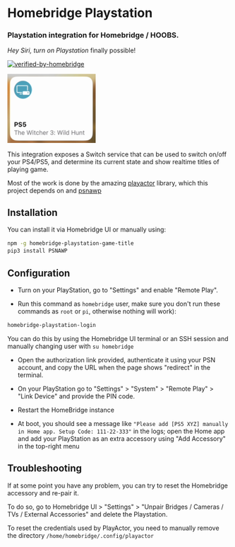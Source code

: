 # Homebridge Playstation

### Playstation integration for Homebridge / HOOBS.

_Hey Siri, turn on Playstation_ finally possible!

[![verified-by-homebridge](https://badgen.net/badge/homebridge/verified/purple)](https://github.com/homebridge/homebridge/wiki/Verified-Plugins)

<img src="https://github.com/NikDevx/homebridge-playstation/blob/master/PS5%20title%20change.gif?raw=true" width="200">

This integration exposes a Switch service that can be used to switch on/off your PS4/PS5, and determine its current state and show realtime titles of playing game. 

Most of the work is done by the amazing [playactor](https://github.com/dhleong/playactor) library, which this project depends on and [psnawp](https://github.com/isFakeAccount/psnawp)
## Installation

You can install it via Homebridge UI or manually using:

```bash
npm -g homebridge-playstation-game-title
pip3 install PSNAWP
```

## Configuration

- Turn on your PlayStation, go to "Settings" and enable "Remote Play".

- Run this command as `homebridge` user, make sure you don't run these commands as `root` or `pi`, otherwise nothing will work):

```bash
homebridge-playstation-login
```

You can do this by using the Homebridge UI terminal or an SSH session and manually changing user with `su homebridge`

- Open the authorization link provided, authenticate it using your PSN account, and copy the URL when the page shows "redirect" in the terminal.

- On your PlayStation go to "Settings" > "System" > "Remote Play" > "Link Device" and provide the PIN code.

- Restart the HomeBridge instance

- At boot, you should see a message like `"Please add [PS5 XYZ] manually in Home app. Setup Code: 111-22-333"` in the  logs; open the Home app and add your PlayStation as an extra accessory using "Add Accessory" in the top-right menu

## Troubleshooting

If at some point you have any problem, you can try to reset the Homebridge accessory and re-pair it.

To do so, go to Homebridge UI > "Settings" > "Unpair Bridges / Cameras / TVs / External Accessories" and delete the Playstation.

To reset the credentials used by PlayActor, you need to manually remove the directory `/home/homebridge/.config/playactor`
